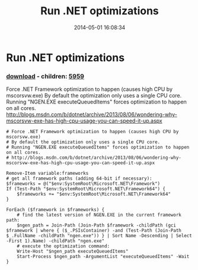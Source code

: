﻿---
pid:            5136
poster:         Scott Copus
title:          Run .NET optimizations
date:           2014-05-01 16:08:34
format:         posh
parent:         0
parent:         0
children:       5959
---

# Run .NET optimizations

### [download](5136.ps1) - children: [5959](5959.md)

Force .NET Framework optimization to happen (causes high CPU by mscorsvw.exe)
By default the optimization only uses a single CPU core.
Running "NGEN.EXE executeQueuedItems" forces optimization to happen on all cores.
http://blogs.msdn.com/b/dotnet/archive/2013/08/06/wondering-why-mscorsvw-exe-has-high-cpu-usage-you-can-speed-it-up.aspx

```posh
# Force .NET Framework optimization to happen (causes high CPU by mscorsvw.exe)
# By default the optimization only uses a single CPU core.
# Running "NGEN.EXE executeQueuedItems" forces optimization to happen on all cores.
# http://blogs.msdn.com/b/dotnet/archive/2013/08/06/wondering-why-mscorsvw-exe-has-high-cpu-usage-you-can-speed-it-up.aspx

Remove-Item variable:frameworks
# get all framework paths (adding 64-bit if necessary):
$frameworks = @("$env:SystemRoot\Microsoft.NET\Framework")
If (Test-Path "$env:SystemRoot\Microsoft.NET\Framework64") {
    $frameworks += "$env:SystemRoot\Microsoft.NET\Framework64"
}

ForEach ($framework in $frameworks) {
    # find the latest version of NGEN.EXE in the current framework path:
    $ngen_path = Join-Path (Join-Path $framework -childPath (gci $framework | where { ($_.PSIsContainer) -and (Test-Path (Join-Path $_.FullName -childPath "ngen.exe")) } | Sort Name -Descending | Select -First 1).Name) -childPath "ngen.exe"
    # execute the optimization command:
    Write-Host "$ngen_path executeQueuedItems"
    Start-Process $ngen_path -ArgumentList "executeQueuedItems" -Wait
}

```
